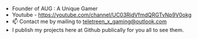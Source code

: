 - Founder of AUG : A Unique Gamer
- Youtube - https://youtube.com/channel/UC03RidVfmdQRGTvNp9V0okg
- 📫 Contact me by mailing to teletreen_x_gaming@outlook.com
- I publish my projects here at Github publically for you all to see them.
<!---
TeletreenGamer/TeletreenGamer is a ✨ special ✨ repository because its `README.md` (this file) appears on your GitHub profile.
You can click the Preview link to take a look at your changes.
--->
